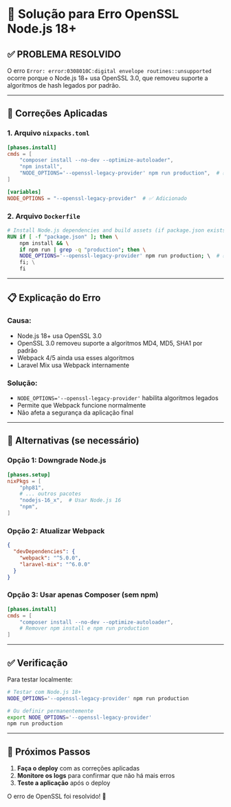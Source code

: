 # 🔧 Solução para Erro OpenSSL Node.js 18+

## ✅ **PROBLEMA RESOLVIDO**

O erro `Error: error:0308010C:digital envelope routines::unsupported` ocorre porque o Node.js 18+ usa OpenSSL 3.0, que removeu suporte a algoritmos de hash legados por padrão.

---

## 🔧 **Correções Aplicadas**

### **1. Arquivo `nixpacks.toml`**

```toml
[phases.install]
cmds = [
    "composer install --no-dev --optimize-autoloader",
    "npm install",
    "NODE_OPTIONS='--openssl-legacy-provider' npm run production",  # ✅ Adicionado
]

[variables]
NODE_OPTIONS = "--openssl-legacy-provider"  # ✅ Adicionado
```

### **2. Arquivo `Dockerfile`**

```dockerfile
# Install Node.js dependencies and build assets (if package.json exists)
RUN if [ -f "package.json" ]; then \
    npm install && \
    if npm run | grep -q "production"; then \
    NODE_OPTIONS='--openssl-legacy-provider' npm run production; \  # ✅ Adicionado
    fi; \
    fi
```

---

## 📋 **Explicação do Erro**

### **Causa:**

- Node.js 18+ usa OpenSSL 3.0
- OpenSSL 3.0 removeu suporte a algoritmos MD4, MD5, SHA1 por padrão
- Webpack 4/5 ainda usa esses algoritmos
- Laravel Mix usa Webpack internamente

### **Solução:**

- `NODE_OPTIONS='--openssl-legacy-provider'` habilita algoritmos legados
- Permite que Webpack funcione normalmente
- Não afeta a segurança da aplicação final

---

## 🚀 **Alternativas (se necessário)**

### **Opção 1: Downgrade Node.js**

```toml
[phases.setup]
nixPkgs = [
    "php81",
    # ... outros pacotes
    "nodejs-16_x",  # Usar Node.js 16
    "npm",
]
```

### **Opção 2: Atualizar Webpack**

```json
{
  "devDependencies": {
    "webpack": "^5.0.0",
    "laravel-mix": "^6.0.0"
  }
}
```

### **Opção 3: Usar apenas Composer (sem npm)**

```toml
[phases.install]
cmds = [
    "composer install --no-dev --optimize-autoloader",
    # Remover npm install e npm run production
]
```

---

## ✅ **Verificação**

Para testar localmente:

```bash
# Testar com Node.js 18+
NODE_OPTIONS='--openssl-legacy-provider' npm run production

# Ou definir permanentemente
export NODE_OPTIONS='--openssl-legacy-provider'
npm run production
```

---

## 🎯 **Próximos Passos**

1. **Faça o deploy** com as correções aplicadas
2. **Monitore os logs** para confirmar que não há mais erros
3. **Teste a aplicação** após o deploy

O erro de OpenSSL foi resolvido! 🚀

